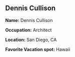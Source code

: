 ## Dennis Cullison
**Name:** Dennis Cullison

**Occupation:** Architect

**Location:** San Diego, CA

**Favorite Vacation spot:** Hawaii
